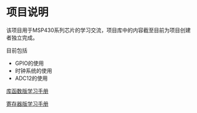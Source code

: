 # 项目说明

该项目用于MSP430系列芯片的学习交流，项目库中的内容截至目前为项目创建者独立完成。

目前包括

+ GPIO的使用
+ 时钟系统的使用
+ ADC12的使用



[库函数版学习手册](https://github.com/QianheYu/MSP430-study/blob/master/MSP430F5529%E5%BA%93%E5%87%BD%E6%95%B0%E7%89%88%E4%BD%BF%E7%94%A8%E6%89%8B%E5%86%8C.md)

[寄存器版学习手册](https://github.com/QianheYu/MSP430-study/blob/master/MSP430F5529%E5%AF%84%E5%AD%98%E5%99%A8%E7%89%88%E4%BD%BF%E7%94%A8%E6%89%8B%E5%86%8C.md)
